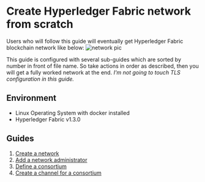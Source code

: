 # Create Hyperledger Fabric network from scratch

Users who will follow this guide will eventually get Hyperledger Fabric blockchain network like below:
![network pic](https://hyperledger-fabric.readthedocs.io/en/release-1.3/_images/network.diagram.1.png "Target network")

This guide is configured with several sub-guides which are sorted by number in front of file name. So take actions in order as described, then you will get a fully worked network at the end.
*I'm not going to touch TLS configuration in this guide.*

## Environment

- Linux Operating System with docker installed
- Hyperledger Fabric v1.3.0

## Guides

1. [Create a network](https://github.com/ChoiSD/how-to-Hyperledger-Fabric/blob/master/Docs/Build-From-Scratch/01-Create-Network.md)
2. [Add a network administrator](https://github.com/ChoiSD/how-to-Hyperledger-Fabric/blob/master/Docs/Build-From-Scratch/02-Add-Network-Admin.md)
3. [Define a consortium](https://github.com/ChoiSD/how-to-Hyperledger-Fabric/blob/master/Docs/Build-From-Scratch/03-Define-Consortium.md)
4. [Create a channel for a consortium](https://github.com/ChoiSD/how-to-Hyperledger-Fabric/blob/master/Docs/Build-From-Scratch/04-Create-Channel-For-A-Consortium.md)